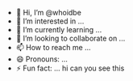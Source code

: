 - 👋 Hi, I’m @whoidbe
- 👀 I’m interested in ...
- 🌱 I’m currently learning ...
- 💞️ I’m looking to collaborate on ...
- 📫 How to reach me ...
- 😄 Pronouns: ...
- ⚡ Fun fact: ... hi can you see this 

<!---
whoidbe/whoidbe is a ✨ special ✨ repository because its `README.md` (this file) appears on your GitHub profile.
You can click the Preview link to take a look at your changes.
--->
